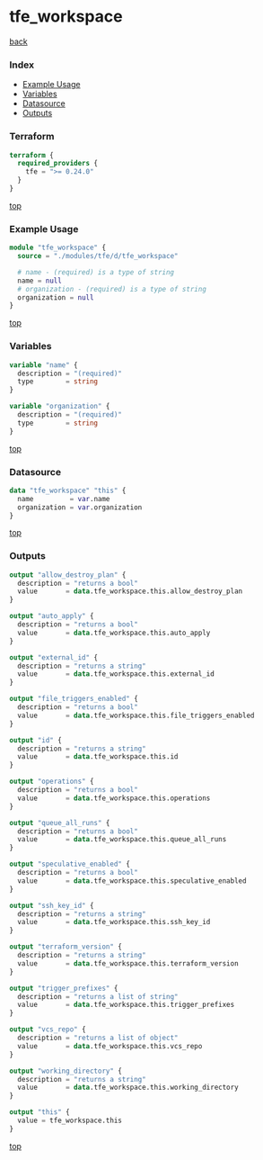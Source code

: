 # tfe_workspace

[back](../tfe.md)

### Index

- [Example Usage](#example-usage)
- [Variables](#variables)
- [Datasource](#datasource)
- [Outputs](#outputs)

### Terraform

```terraform
terraform {
  required_providers {
    tfe = ">= 0.24.0"
  }
}
```

[top](#index)

### Example Usage

```terraform
module "tfe_workspace" {
  source = "./modules/tfe/d/tfe_workspace"

  # name - (required) is a type of string
  name = null
  # organization - (required) is a type of string
  organization = null
}
```

[top](#index)

### Variables

```terraform
variable "name" {
  description = "(required)"
  type        = string
}

variable "organization" {
  description = "(required)"
  type        = string
}
```

[top](#index)

### Datasource

```terraform
data "tfe_workspace" "this" {
  name         = var.name
  organization = var.organization
}
```

[top](#index)

### Outputs

```terraform
output "allow_destroy_plan" {
  description = "returns a bool"
  value       = data.tfe_workspace.this.allow_destroy_plan
}

output "auto_apply" {
  description = "returns a bool"
  value       = data.tfe_workspace.this.auto_apply
}

output "external_id" {
  description = "returns a string"
  value       = data.tfe_workspace.this.external_id
}

output "file_triggers_enabled" {
  description = "returns a bool"
  value       = data.tfe_workspace.this.file_triggers_enabled
}

output "id" {
  description = "returns a string"
  value       = data.tfe_workspace.this.id
}

output "operations" {
  description = "returns a bool"
  value       = data.tfe_workspace.this.operations
}

output "queue_all_runs" {
  description = "returns a bool"
  value       = data.tfe_workspace.this.queue_all_runs
}

output "speculative_enabled" {
  description = "returns a bool"
  value       = data.tfe_workspace.this.speculative_enabled
}

output "ssh_key_id" {
  description = "returns a string"
  value       = data.tfe_workspace.this.ssh_key_id
}

output "terraform_version" {
  description = "returns a string"
  value       = data.tfe_workspace.this.terraform_version
}

output "trigger_prefixes" {
  description = "returns a list of string"
  value       = data.tfe_workspace.this.trigger_prefixes
}

output "vcs_repo" {
  description = "returns a list of object"
  value       = data.tfe_workspace.this.vcs_repo
}

output "working_directory" {
  description = "returns a string"
  value       = data.tfe_workspace.this.working_directory
}

output "this" {
  value = tfe_workspace.this
}
```

[top](#index)
